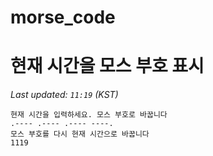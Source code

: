 # morse_code
# 현재 시간을 모스 부호 표시
<!-- MORSE_TIME_START -->
_Last updated: `11:19` (KST)_

```
현재 시간을 입력하세요. 모스 부호로 바꿉니다
.---- .---- .---- ----.
모스 부호를 다시 현재 시간으로 바꿉니다
1119
```
<!-- MORSE_TIME_END -->
